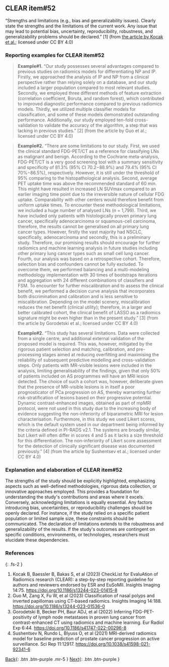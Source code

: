 ## CLEAR item#52


“Strengths and limitations (e.g., bias and generalizability issues). Clearly state the strengths and the limitations of the current work. Any issue that may lead to potential bias, uncertainty, reproducibility, robustness, and generalizability problems should be declared.”  [1] (from [the article by Kocak et al.](https://insightsimaging.springeropen.com/articles/10.1186/s13244-023-01415-8); licensed under CC BY 4.0)


### Reporting examples for CLEAR item#52

> **Example#1.** “Our study possesses several advantages compared to previous studies on radiomics models for differentiating NP and IP. Firstly, we approached the analysis of IP and NP from a clinical perspective rather than relying solely on a database, and our study included a larger population compared to most relevant studies. Secondly, we employed three different methods of feature extraction (correlation coefficient, Boruta, and random forest), which contributed to improved diagnostic performance compared to previous radiomics models. Thirdly, we utilized multiple classifier models for classification, and some of these models demonstrated outstanding performance. Additionally, our study employed ten-fold cross-validation to validate the accuracy of the algorithm, a step that was lacking in previous studies.” [2] (from the article by Guo et al.; licensed under CC BY 4.0)

> **Example#2.** “There are some limitations to our study. First, we used the clinical standard FDG-PET/CT as a reference for classifying LNs as malignant and benign. According to the Cochrane meta-analysis, FDG-PET/CT is a very good screening tool with a summary sensitivity and specificity of 81.3% (95% CI 70.2−88.9%) and 79.4% (95% CI 70%−86.5%), respectively. However, it is still under the threshold of 95% comparing to the histopathological analysis. Second, average PET uptake time was above the recommended standard of 60 min. This might have resulted in increased LN SUVmax compared to an earlier imaging time point due to the irreversible nature of cellular FDG uptake. Comparability with other centers would therefore benefit from uniform uptake times. To encounter these methodological limitations, we included a huge number of analysed LNs (n = 1,799). Third, we have included only patients with histologically proven primary lung cancer, specifically adenocarcinoma or squamous-cell carcinoma, therefore, the results cannot be generalised on all primary lung cancer types. However, firstly the vast majority had NSCLC, specifically, adenocarcinoma and secondly, this is a preliminary study. Therefore, our promising results should encourage for further radiomics and machine learning analysis in future studies including other primary lung cancer types such as small cell lung cancer. Fourth, our analysis was based on a retrospective cohort. Therefore, selection bias and confounders cannot be fully excluded. To overcome them, we performed balancing and a multi-modeling methodology implementation with 30 times of bootstraps iterations and aggregation with 24 different combinations of classifiers and FSM. To encounter for further miscalibration and to assess the clinical benefit, we performed a decision curve analysis that incorporates both discrimination and calibration and is less sensitive to miscalibration. Depending on the model scenery, miscalibration reduces the net benefit (clinical utility); therefore, in a larger and better calibrated cohort, the clinical benefit of LASSO as a radiomics signature might be even higher than in the present study.” [3] (from the article by Gorodetski et al.; licensed under CC BY 4.0)

> **Example#2.** “This study has several limitations. Data were collected from a single centre, and additional external validation of the proposed model is required. This was, however, mitigated by the rigorous patient selection and matching, calibration, and pre-processing stages aimed at reducing overfitting and maximising the reliability of subsequent predictive modelling and cross-validation steps. Only patients with MR-visible lesions were included in the analysis, limiting generalisability of the findings, given that only 50% of patients included on AS programmes will have an MRI lesion detected. The choice of such a cohort was, however, deliberate given that the presence of MR-visible lesions is in itself a poor prognosticator of PCa progression on AS, thereby warranting further risk-stratification of lesions based on their progressive potential. Dynamic contrast-enhanced images, obtained as part of mpMRI protocol, were not used in this study due to the increasing body of evidence suggesting the non-inferiority of biparametric MRI for lesion characterisation. Furthermore, in this study we used Likert scores, which is the default system used in our department being informed by the criteria defined in PI-RADS v2.1. The systems are broadly similar, but Likert will often differ in scores 4 and 5 as it lacks a size threshold for this differentiation. The non-inferiority of Likert score assessment for the detection of clinically significant disease was documented previously.”  [4] (from the article by Sushentsev et al.; licensed under CC BY 4.0)

### Explanation and elaboration of CLEAR item#52

The strengths of the study should be explicitly highlighted, emphasizing aspects such as well-defined methodologies, rigorous data collection, or innovative approaches employed. This provides a foundation for understanding the study's contributions and areas where it excels. Conversely, acknowledging limitations is equally essential. Any factors introducing bias, uncertainties, or reproducibility challenges should be openly declared. For instance, if the study relied on a specific patient population or limited sample size, these constraints should be communicated. The declaration of limitations extends to the robustness and generalizability of the results. If the study's outcomes are contingent on specific conditions, environments, or technologies, researchers must elucidate these dependencies. 

### References

{: .fs-2 }

1. 	Kocak B, Baessler B, Bakas S, et al (2023) CheckList for EvaluAtion of Radiomics research (CLEAR): a step-by-step reporting guideline for authors and reviewers endorsed by ESR and EuSoMII. Insights Imaging 14:75. https://doi.org/10.1186/s13244-023-01415-8
2. 	Guo M, Zang X, Fu W, et al (2023) Classification of nasal polyps and inverted papillomas using CT-based radiomics. Insights Imaging 14:188. https://doi.org/10.1186/s13244-023-01536-0
3. 	Gorodetski B, Becker PH, Baur ADJ, et al (2022) Inferring FDG-PET-positivity of lymph node metastases in proven lung cancer from contrast-enhanced CT using radiomics and machine learning. Eur Radiol Exp 6:44. https://doi.org/10.1186/s41747-022-00296-8
4. 	Sushentsev N, Rundo L, Blyuss O, et al (2021) MRI-derived radiomics model for baseline prediction of prostate cancer progression on active surveillance. Sci Rep 11:12917. https://doi.org/10.1038/s41598-021-92341-6


[Back](https://radiomic.github.io/CLEAR-E3/docs/Item2.html){: .btn .btn-purple .mr-5 }
[Next](https://radiomic.github.io/CLEAR-E3/docs/Item4.html){: .btn .btn-purple   }
